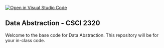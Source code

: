 [![Open in Visual Studio Code](https://classroom.github.com/assets/open-in-vscode-718a45dd9cf7e7f842a935f5ebbe5719a5e09af4491e668f4dbf3b35d5cca122.svg)](https://classroom.github.com/online_ide?assignment_repo_id=11607499&assignment_repo_type=AssignmentRepo)
## Data Abstraction - CSCI 2320

Welcome to the base code for Data Abstraction. This repository will be for your in-class code.
